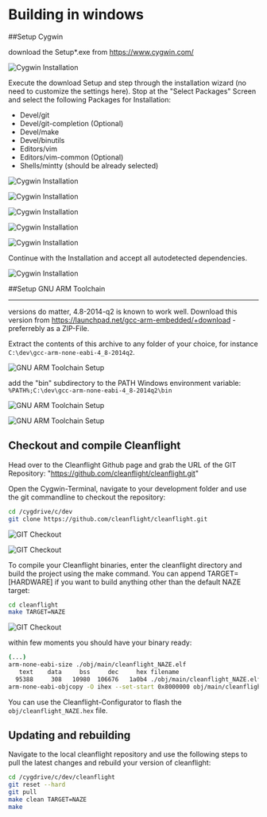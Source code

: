 # Building in windows


##Setup Cygwin

download the Setup*.exe from https://www.cygwin.com/

![Cygwin Installation](assets/001.cygwin_dl.png)

Execute the download Setup and step through the installation  wizard (no need to customize the settings here). Stop at the  "Select Packages" Screen and select the following Packages
for Installation:

- Devel/git
- Devel/git-completion (Optional)
- Devel/make
- Devel/binutils
- Editors/vim	 
- Editors/vim-common (Optional)
- Shells/mintty (should be already selected)

![Cygwin Installation](assets/002.cygwin_setup.png)

![Cygwin Installation](assets/003.cygwin_setup.png)

![Cygwin Installation](assets/004.cygwin_setup.png)

![Cygwin Installation](assets/005.cygwin_setup.png)

![Cygwin Installation](assets/006.cygwin_setup.png)


Continue with the Installation and accept all autodetected dependencies.

![Cygwin Installation](assets/007.cygwin_setup.png)


##Setup GNU ARM Toolchain

----------

versions do matter, 4.8-2014-q2 is known to work well. Download this version from https://launchpad.net/gcc-arm-embedded/+download - preferrebly as a ZIP-File. 


Extract the contents of this archive to any folder of your choice, for instance ```C:\dev\gcc-arm-none-eabi-4_8-2014q2```. 

![GNU ARM Toolchain Setup](assets/008.toolchain.png)

add the "bin" subdirectory to the PATH Windows environment variable: ```%PATH%;C:\dev\gcc-arm-none-eabi-4_8-2014q2\bin```

![GNU ARM Toolchain Setup](assets/009.toolchain_path.png)

![GNU ARM Toolchain Setup](assets/010.toolchain_path.png)

## Checkout and compile Cleanflight

Head over to the Cleanflight Github page and grab the URL of the GIT Repository: "https://github.com/cleanflight/cleanflight.git"

Open the Cygwin-Terminal, navigate to your development folder and use the git commandline to checkout the repository:

```bash
cd /cygdrive/c/dev
git clone https://github.com/cleanflight/cleanflight.git
```
![GIT Checkout](assets/011.git_checkout.png)

![GIT Checkout](assets/012.git_checkout.png)

To compile your Cleanflight binaries, enter the cleanflight directory and build the project using the make command. You can append TARGET=[HARDWARE] if you want to build anything other than the default NAZE target:

```bash
cd cleanflight
make TARGET=NAZE
```

![GIT Checkout](assets/013.compile.png)

within few moments you should have your binary ready:

```bash
(...)
arm-none-eabi-size ./obj/main/cleanflight_NAZE.elf
   text    data     bss     dec     hex filename
  95388     308   10980  106676   1a0b4 ./obj/main/cleanflight_NAZE.elf
arm-none-eabi-objcopy -O ihex --set-start 0x8000000 obj/main/cleanflight_NAZE.elf obj/cleanflight_NAZE.hex
```

You can use the Cleanflight-Configurator to flash the ```obj/cleanflight_NAZE.hex``` file.

## Updating and rebuilding

Navigate to the local cleanflight repository and use the following steps to pull the latest changes and rebuild your version of cleanflight:

```bash
cd /cygdrive/c/dev/cleanflight
git reset --hard
git pull
make clean TARGET=NAZE
make
```
